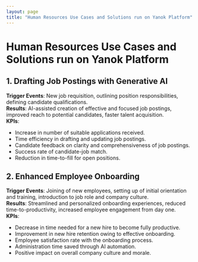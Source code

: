 ```yaml
---
layout: page
title: "Human Resources Use Cases and Solutions run on Yanok Platform"
---
```


# Human Resources Use Cases and Solutions run on Yanok Platform

## 1. Drafting Job Postings with Generative AI

**Trigger Events**: New job requisition, outlining position responsibilities, defining candidate qualifications.<br />
**Results**: AI-assisted creation of effective and focused job postings, improved reach to potential candidates, faster talent acquisition.<br />
**KPIs**:

- Increase in number of suitable applications received.
- Time efficiency in drafting and updating job postings.
- Candidate feedback on clarity and comprehensiveness of job postings.
- Success rate of candidate-job match.
- Reduction in time-to-fill for open positions.

## 2. Enhanced Employee Onboarding

**Trigger Events**: Joining of new employees, setting up of initial orientation and training, introduction to job role and company culture.<br />
**Results**: Streamlined and personalized onboarding experiences, reduced time-to-productivity, increased employee engagement from day one.<br />
**KPIs**:

- Decrease in time needed for a new hire to become fully productive.
- Improvement in new hire retention owing to effective onboarding.
- Employee satisfaction rate with the onboarding process.
- Administration time saved through AI automation.
- Positive impact on overall company culture and morale.
